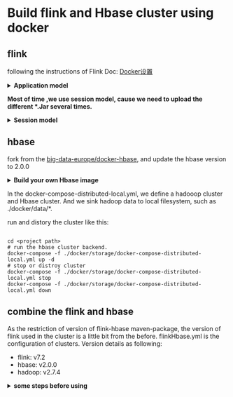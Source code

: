 # Build flink and Hbase cluster using docker
## flink
following the instructions of Flink Doc: [Docker设置](https://ci.apache.org/projects/flink/flink-docs-release-1.12/zh/deployment/resource-providers/standalone/docker.html)

<details>
<summary><strong>Application model</strong></summary>
Under the application model ,you need to specify the path of application package *.jar and the class name when you create the docker containers.
If you don't specify the right path and class name, cluster will fail when started.
docker-compose configuration should be like this:

```shell

command: standalone-job --job-classname WordCount.jar
    - /home/xingzheng/Distributed-Operator/job/batch:/opt/flink/usrlib

```
</details>

**Most of time ,we use session model, cause we need to upload the different \*.Jar several times.**
<details>
<summary><strong>Session model</strong></summary>
Under the session model, we can use multiple ways to start jobs, using web UI or CLI command.
CLI command like this:

```shell

$ JOB_CLASS_NAME="com.job.ClassName"
$ JM_CONTAINER=$(docker ps --filter name=jobmanager --format={{.ID}}))
$ docker cp path/to/jar "${JM_CONTAINER}":/job.jar
$ docker exec -t -i "${JM_CONTAINER}" flink run -d -c ${JOB_CLASS_NAME} /job.jar

```

</details>

## hbase
fork from the [big-data-europe/docker-hbase](https://github.com/big-data-europe/docker-hbase), and update the hbase version to 2.0.0
<details>
<summary><strong>Build your own Hbase image</strong></summary>

1. enter ./docker/storage/base
2. edit the dockerfile and entrypoint.sh
3. build your own image

command like this:
```shell

cd ./docker/base
vim < Dockerfile or entrypoint>
docker build -t <your image name:version> .

```

</details>

In the docker-compose-distributed-local.yml, we define a hadooop cluster and Hbase cluster. And we sink hadoop data to local filesystem, such as ./docker/data/*.

run and distory the cluster like this:

```shell

cd <project path>
# run the hbase cluster backend.
docker-compose -f ./docker/storage/docker-compose-distributed-local.yml up -d 
# stop or distroy cluster
docker-compose -f ./docker/storage/docker-compose-distributed-local.yml stop
docker-compose -f ./docker/storage/docker-compose-distributed-local.yml down

```

## combine the flink and hbase

As the restriction of version of flink-hbase maven-package, the version of flink used in the cluster is a little bit from the before. flinkHbase.yml is the configuration of clusters. Version details as following:
- flink: v7.2
- hbase: v2.0.0
- hadoop: v2.7.4

<details>
<summary><strong>some steps before using</strong></summary>
Of course, you need to install docker and docker-compose. and you need to edit the flinkHbase.yml to using you own image. 
Under the path ./computing, editHosts.sh add the <\ip, hosts\> of Hbase-master and Hbase-regionServer to /etc/hosts, so that your flink jobs can access the hbase cluster. Howerver, when you create the flink container, the image will recreate the /etc/hosts. 
So one of solutions is to run this script in the container. It is also noticiable that flink cluster will create a specfic network, differing from the docker network, unless you allocate a ip_address to the container in the config file.
Like you see in the flinkHbase.yml:

```yml
  jobmanager:
    image: danxing/flink:latest
    expose:
      - "6123"
    ports:
      - "8081:8081"
    command: jobmanager
    environment:
      - JOB_MANAGER_RPC_ADDRESS=jobmanager
    links:
      - zoo:zookeeper
      - hbase-master
      - hbase-region:hbase-regionserver
    networks:
      flinkHbase: 
        ipv4_address: 172.27.0.10   # allocate a ipv4 address

  taskmanager:
    image: danxing/flink:latest
    expose:
      - "6121"
      - "6122"
    depends_on:
      - jobmanager
    command: taskmanager
    links:
      - "jobmanager:jobmanager"
    environment:
      - JOB_MANAGER_RPC_ADDRESS=jobmanager
    links:
      - zoo:zookeeper
      - hbase-master
      - hbase-region:hbase-regionserver
    networks:
      flinkHbase: 
        ipv4_address: 172.27.0.11   # allocate a ipv4 address
```

</details>


